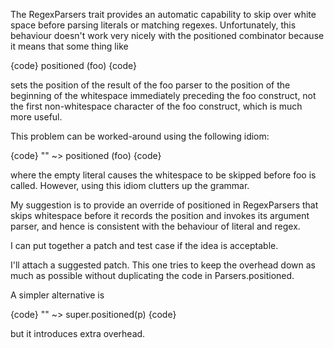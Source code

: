The RegexParsers trait provides an automatic capability to skip over white space before
parsing literals or matching regexes.  Unfortunately, this behaviour doesn't work very
nicely with the positioned combinator because it means that some thing like

{code}
positioned (foo)
{code}

sets the position of the result of the foo parser to the position of the beginning of
the whitespace immediately preceding the foo construct, not the first non-whitespace
character of the foo construct, which is much more useful.

This problem can be worked-around using the following idiom:

{code}
"" ~> positioned (foo)
{code}

where the empty literal causes the whitespace to be skipped before foo is called.
However, using this idiom clutters up the grammar.

My suggestion is to provide an override of positioned in RegexParsers that skips
whitespace before it records the position and invokes its argument parser, and hence is consistent with the behaviour of literal and regex.

I can put together a patch and test case if the idea is acceptable.


I'll attach a suggested patch.  This one tries to keep the overhead down as much as possible
without duplicating the code in Parsers.positioned.

A simpler alternative is 

{code}
"" ~> super.positioned(p)
{code}

but it introduces extra overhead.
